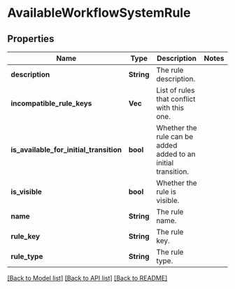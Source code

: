 # AvailableWorkflowSystemRule

## Properties

Name | Type | Description | Notes
------------ | ------------- | ------------- | -------------
**description** | **String** | The rule description. | 
**incompatible_rule_keys** | **Vec<String>** | List of rules that conflict with this one. | 
**is_available_for_initial_transition** | **bool** | Whether the rule can be added added to an initial transition. | 
**is_visible** | **bool** | Whether the rule is visible. | 
**name** | **String** | The rule name. | 
**rule_key** | **String** | The rule key. | 
**rule_type** | **String** | The rule type. | 

[[Back to Model list]](../README.md#documentation-for-models) [[Back to API list]](../README.md#documentation-for-api-endpoints) [[Back to README]](../README.md)


